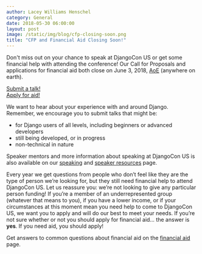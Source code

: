 ```yaml
---
author: Lacey Williams Henschel
category: General
date: 2018-05-30 06:00:00
layout: post
image: /static/img/blog/cfp-closing-soon.png
title: "CFP and Financial Aid Closing Soon!"
---
```


Don't miss out on your chance to speak at DjangoCon US or get some financial help with attending the conference! Our Call for Proposals and applications for financial aid both close on June 3, 2018, [AoE](https://www.timeanddate.com/time/zones/aoe) (anywhere on earth).

<div class="row column">
    <div class="medium-5 medium-centered column">
        <div class="button-group expanded">
            <a class="button hollow theme-viking" href="{{ site.cfp_application }}">Submit a talk!</a>
        </div>
        <div class="button-group expanded">
            <a class="button hollow theme-festival" href="{{ site.financial_aid_application }}">Apply for aid!</a>
        </div>
    </div>
</div>


We want to hear about your experience with and around Django. Remember, we encourage you to submit talks that might be:

- for Django users of all levels, including beginners or advanced developers
- still being developed, or in progress
- non-technical in nature

Speaker mentors and more information about speaking at DjangoCon US is also available on our [speaking](/speaking/) and [speaker resources](/speaking/speaker-resources/) page.


Every year we get questions from people who don’t feel like they are the type of person we’re looking for, but they still need financial help to attend DjangoCon US. Let us reassure you: we’re not looking to give any particular person funding! If you’re a member of an underrepresented group (whatever that means to you), if you have a lower income, or if your circumstances at this moment mean you need help to come to DjangoCon US, we want you to apply and will do our best to meet your needs. If you’re not sure whether or not you should apply for financial aid… the answer is **yes**. If you need aid, you should apply!

Get answers to common questions about financial aid on the [financial aid](/financial-aid/) page.


